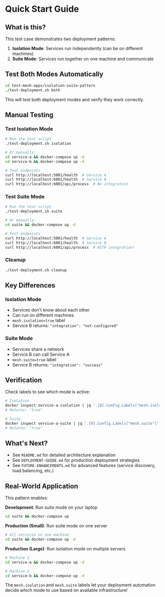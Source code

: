 # Quick Start Guide

## What is this?

This test case demonstrates two deployment patterns:

1. **Isolation Mode**: Services run independently (can be on different machines)
2. **Suite Mode**: Services run together on one machine and communicate

## Test Both Modes Automatically

```bash
cd test-mesh-apps/isolation-suite-pattern
./test-deployment.sh both
```

This will test both deployment modes and verify they work correctly.

## Manual Testing

### Test Isolation Mode

```bash
# Run the test script
./test-deployment.sh isolation

# Or manually:
cd service-a && docker-compose up -d
cd service-b && docker-compose up -d

# Test endpoints
curl http://localhost:5001/health  # Service A
curl http://localhost:6001/health  # Service B
curl http://localhost:6001/api/process  # No integration
```

### Test Suite Mode

```bash
# Run the test script
./test-deployment.sh suite

# Or manually:
cd suite && docker-compose up -d

# Test endpoints
curl http://localhost:5001/health  # Service A
curl http://localhost:6001/health  # Service B
curl http://localhost:6001/api/process  # WITH integration!
```

### Cleanup

```bash
./test-deployment.sh cleanup
```

## Key Differences

### Isolation Mode
- Services don't know about each other
- Can run on different machines
- `mesh.isolation=true` label
- Service B returns: `"integration": "not-configured"`

### Suite Mode
- Services share a network
- Service B can call Service A
- `mesh.suite=true` label
- Service B returns: `"integration": "success"`

## Verification

Check labels to see which mode is active:

```bash
# Isolation
docker inspect service-a-isolation | jq '.[0].Config.Labels["mesh.isolation"]'
# Returns: "true"

# Suite
docker inspect service-a-suite | jq '.[0].Config.Labels["mesh.suite"]'
# Returns: "true"
```

## What's Next?

- See `README.md` for detailed architecture explanation
- See `DEPLOYMENT-GUIDE.md` for production deployment strategies
- See `FUTURE-ENHANCEMENTS.md` for advanced features (service discovery, load balancing, etc.)

## Real-World Application

This pattern enables:

**Development**: Run suite mode on your laptop
```bash
cd suite && docker-compose up
```

**Production (Small)**: Run suite mode on one server
```bash
# All services on one machine
cd suite && docker-compose up -d
```

**Production (Large)**: Run isolation mode on multiple servers
```bash
# Machine 1
cd service-a && docker-compose up -d

# Machine 2
cd service-b && docker-compose up -d
```

The `mesh.isolation` and `mesh.suite` labels let your deployment automation decide which mode to use based on available infrastructure!
